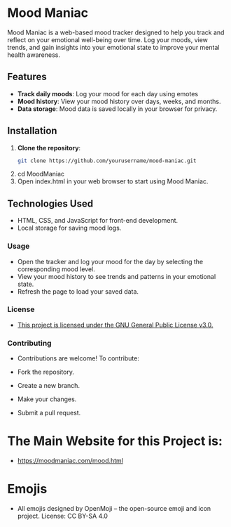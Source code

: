 # Mood Maniac

Mood Maniac is a web-based mood tracker designed to help you track and reflect on your emotional well-being over time. Log your moods, view trends, and gain insights into your emotional state to improve your mental health awareness.

## Features
- **Track daily moods**: Log your mood for each day using emotes
- **Mood history**: View your mood history over days, weeks, and months.
- **Data storage**: Mood data is saved locally in your browser for privacy.

## Installation

1. **Clone the repository**:
   ```bash
   git clone https://github.com/yourusername/mood-maniac.git
2. cd MoodManiac
3. Open index.html in your web browser to start using Mood Maniac.


## Technologies Used
- HTML, CSS, and JavaScript for front-end development.
- Local storage for saving mood logs.
### Usage
- Open the tracker and log your mood for the day by selecting the corresponding mood level.
- View your mood history to see trends and patterns in your emotional state.
- Refresh the page to load your saved data.
### License
- [ This project is licensed under the GNU General Public License v3.0.
](https://www.gnu.org/licenses/gpl-3.0.en.html)
### Contributing
- Contributions are welcome! To contribute:

- Fork the repository.
- Create a new branch.
- Make your changes.
- Submit a pull request.


# The Main Website for this Project is:
- https://moodmaniac.com/mood.html
# Emojis
- All emojis designed by OpenMoji – the open-source emoji and icon project. License: CC BY-SA 4.0

